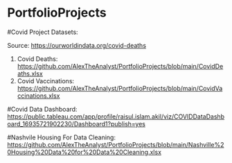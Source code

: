 # PortfolioProjects

#Covid Project Datasets:

Source:  https://ourworldindata.org/covid-deaths

1. Covid Deaths:  https://github.com/AlexTheAnalyst/PortfolioProjects/blob/main/CovidDeaths.xlsx
2. Covid Vaccinations:  https://github.com/AlexTheAnalyst/PortfolioProjects/blob/main/CovidVaccinations.xlsx

#Covid Data Dashboard: https://public.tableau.com/app/profile/raisul.islam.akil/viz/COVIDDataDashboard_16935721902230/Dashboard1?publish=yes

#Nashvile Housing For Data Cleaning: https://github.com/AlexTheAnalyst/PortfolioProjects/blob/main/Nashville%20Housing%20Data%20for%20Data%20Cleaning.xlsx
